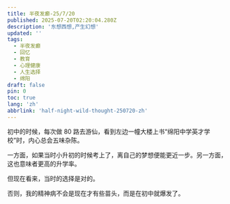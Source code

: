 ```yaml
---
title: 半夜发癫-25/7/20
published: 2025-07-20T02:20:04.280Z
description: '东想西想,产生幻想'
updated: ''
tags:
  - 半夜发癫
  - 回忆
  - 教育
  - 心理健康
  - 人生选择
  - 绵阳
draft: false
pin: 0
toc: true
lang: 'zh'
abbrlink: 'half-night-wild-thought-250720-zh'
---
```


初中的时候，每次做 80 路去游仙，看到左边一幢大楼上书“绵阳中学英才学校”时，内心总会五味杂陈。

一方面，如果当时小升初的时候考上了，离自己的梦想便能更近一步。另一方面，这也意味者更高的升学率。

但现在看来，当时的选择是对的。

否则，我的精神病不会是现在才有些苗头，而是在初中就爆发了。

